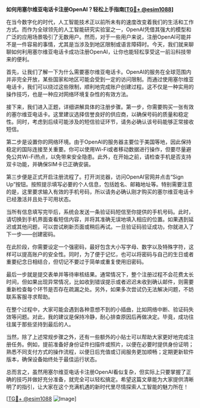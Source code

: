 **如何用塞尔维亚电话卡注册OpenAI？轻松上手指南[[TG💪+ @esim1088](https://t.me/s/esim1088)]**

在当今数字化的时代，人工智能技术正以前所未有的速度改变着我们的生活和工作方式。而作为全球领先的人工智能研究实验室之一，OpenAI凭借其强大的模型和广泛的应用场景吸引了无数用户。然而，对于一些用户来说，注册OpenAI可能并不是一件容易的事情，尤其是当涉及到地区限制或语言障碍时。今天，我们就来聊聊如何利用塞尔维亚电话卡成功注册OpenAI，让你也能轻松享受这一前沿科技带来的便利。

首先，让我们了解一下为什么需要塞尔维亚电话卡。OpenAI的服务在全球范围内并非完全开放，某些国家和地区可能会受到一定的访问限制。而通过使用塞尔维亚电话卡，我们可以绕过这些限制，顺利地完成账户创建过程。这不仅是一种实用的操作技巧，也是一种应对网络环境复杂性的有效方法。

接下来，我们进入正题，详细讲解具体的注册步骤。第一步，你需要购买一张有效的塞尔维亚电话卡。这里建议选择信誉良好的供应商，以确保号码的质量和稳定性。同时，考虑到后续可能涉及的短信验证环节，请务必确认该号码能够正常接收短信。

第二步是设置你的网络环境。由于OpenAI的服务器主要位于美国等地，因此保持稳定的国际连接至关重要。你可以使用Wi-Fi或者移动数据进行操作，但要尽量避免公共Wi-Fi热点，以免带来安全隐患。此外，在开始之前，请检查手机是否支持双卡功能，并确保SIM卡已正确安装。

第三步便是正式开启注册流程了。打开浏览器，访问OpenAI官网并点击“Sign Up”按钮。按照提示填写必要的个人信息，包括姓名、邮箱地址等。特别需要注意的是，这里要求输入有效的手机号码，所以请务必确认刚才购买的塞尔维亚电话卡已经激活并且处于可用状态。

当所有信息填写完毕后，系统会发送一条验证码短信至你提供的手机号码。此时，请切换到手机界面查看短信内容，并将其准确无误地填入相应的位置。如果遇到延迟或其他问题，可以尝试刷新页面或稍后再试。一旦验证码验证成功，你就进入了下一步——创建密码。

在此阶段，你需要设定一个强密码，最好包含大小写字母、数字以及特殊字符，这样可以提高账户的安全性。同时，为了便于记忆，也可以将密码与自己的生日或者重要纪念日相结合，但切记不要过于简单或重复使用旧密码。

最后一步就是提交表单并等待审核结果。通常情况下，整个注册过程不会花费太长时间，但如果出现异常情况，比如收到错误提示或者迟迟未收到确认邮件，则需要重新检查每个环节是否存在疏漏之处。另外，如果多次尝试仍无法解决问题，不妨联系客服寻求帮助。

在整个过程中，大家可能会遇到各种意想不到的小插曲，比如网络中断、验证码失效等问题。对此，我的建议是保持冷静，耐心排查原因后再做决定。毕竟，成功往往属于那些坚持到最后的人。

当然，除了上述常规步骤之外，还有一些额外的小贴士可以帮助大家更好地完成注册任务。例如，提前准备好身份证件扫描件或照片，以便在必要时提供身份证明；熟悉不同支付方式的操作流程，以便日后充值或订阅服务更加顺畅；定期更新软件版本，确保设备始终处于最佳运行状态。

总而言之，虽然用塞尔维亚电话卡注册OpenAI看似复杂，但实际上只要掌握了正确的技巧并做好充分准备，就完全可以轻松搞定。希望这篇文章能为大家提供清晰明了的指引，让大家在这个充满机遇的新时代里尽情探索人工智能的魅力所在！

[[TG💪+ @esim1088](https://t.me/s/esim1088) ![Image](https://i.postimg.cc/4NQfJmqS/Snipaste-2025-05-13-00-14-12.png)]